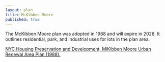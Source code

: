 ```yaml
---
layout: plan
title: McKibben Moore
published: true
---
```


The McKibben Moore plan was adopted in 1988 and will expire in 2028. It outlines residential, park, and industrial uses for lots in the plan area.

[NYC Housing Preservation and Development, MiKibben Moore Urban Renewal Area Plan (1988).](https://www.nyc.gov/assets/hpd/downloads/pdfs/services/mckibbin-moore-urp.pdf)
